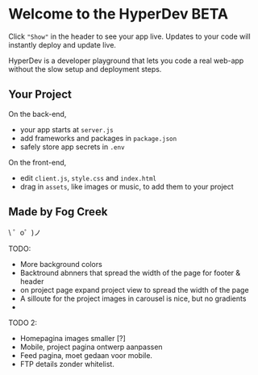Welcome to the HyperDev BETA
============================

Click `"Show"` in the header to see your app live. Updates to your code will instantly deploy and update live.

HyperDev is a developer playground that lets you code a real web-app without the slow setup and deployment steps. 


Your Project
------------

On the back-end,
- your app starts at `server.js`
- add frameworks and packages in `package.json`
- safely store app secrets in `.env`

On the front-end,
- edit `client.js`, `style.css` and `index.html`
- drag in `assets`, like images or music, to add them to your project


Made by Fog Creek
-----------------

\ ゜o゜)ノ


TODO:

 - More background colors
 - Backtround abnners that spread the width of the page for footer & header
 - on project page expand project view to spread the width of the page
 - A silloute for the project images in carousel is nice, but no gradients
 - 
 

TODO 2:

 - Homepagina images smaller [?]
 - Mobile, project pagina ontwerp aanpassen
 - Feed pagina, moet gedaan voor mobile.
 - FTP details zonder whitelist.